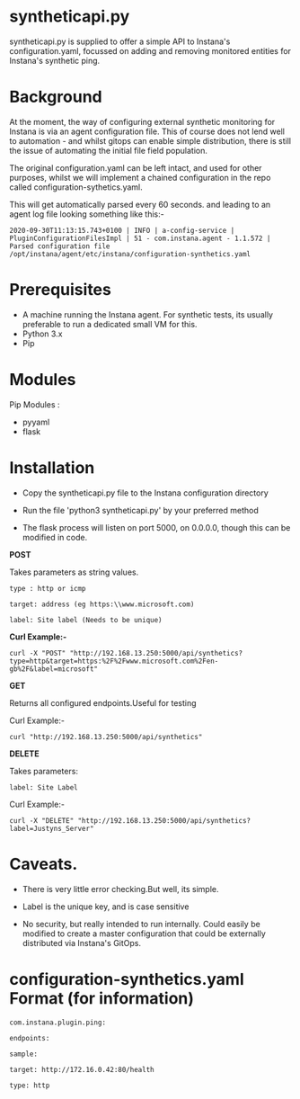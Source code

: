 # syntheticapi.py

syntheticapi.py is supplied to offer a simple API to Instana's configuration.yaml, focussed on adding and removing monitored entities for Instana's synthetic ping.

  
# Background

At the moment, the way of configuring external synthetic monitoring for Instana is via an agent configuration file. This of course does not lend well to automation - and whilst gitops can enable simple distribution, there is still the issue of automating the initial file field population.

  
The original configuration.yaml can be left intact, and used for other purposes, whilst we will implement a chained configuration in the repo called configuration-sythetics.yaml.

This will get automatically parsed every 60 seconds. and leading to an agent log file looking something like this:-

  

    2020-09-30T11:13:15.743+0100 | INFO | a-config-service | PluginConfigurationFilesImpl | 51 - com.instana.agent - 1.1.572 | Parsed configuration file /opt/instana/agent/etc/instana/configuration-synthetics.yaml

  
# Prerequisites

  
 - A machine running the Instana agent. For synthetic tests, its usually
   preferable to run a dedicated small VM for this.    
 - Python 3.x
 - Pip

 
# Modules

Pip Modules :

- pyyaml
- flask

 
# Installation

- Copy the syntheticapi.py file to the Instana configuration directory

- Run the file 'python3 syntheticapi.py' by your preferred method

- The flask process will listen on port 5000, on 0.0.0.0, though this can be modified in code.

  
**POST**

Takes parameters as string values.

    type : http or icmp
    
    target: address (eg https:\\www.microsoft.com)
    
    label: Site label (Needs to be unique)

**Curl Example:-**

    curl -X "POST" "http://192.168.13.250:5000/api/synthetics?type=http&target=https:%2F%2Fwww.microsoft.com%2Fen-gb%2F&label=microsoft"

**GET**

Returns all configured endpoints.Useful for testing

Curl Example:-

    curl "http://192.168.13.250:5000/api/synthetics"

**DELETE**

Takes parameters:

    label: Site Label


Curl Example:-

    curl -X "DELETE" "http://192.168.13.250:5000/api/synthetics?label=Justyns_Server"


# Caveats.

 - There is very little error checking.But well, its simple.
   
  - Label is the unique key, and is case sensitive
   
  - No security, but really intended to run internally. Could easily be modified to create a master configuration that could be externally distributed via Instana's GitOps.

# configuration-synthetics.yaml Format (for information)

    com.instana.plugin.ping:
    
    endpoints:
    
    sample:
    
    target: http://172.16.0.42:80/health
    
    type: http